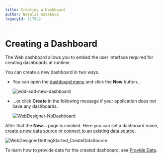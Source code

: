 ```yaml
---
title: Creating a Dashboard
author: Natalia Kazakova
legacyId: 117922
---
```

# Creating a Dashboard
The Web dashboard allows you to embed the user interface required for creating dashboards at runtime.

You can create a new dashboard in two ways.
* You can open the [dashboard menu](ui-elements/dashboard-menu.md) and click the **New** button...
	
	![wdd-add-new-dashboard](../../images/img125471.png)
* ...or click **Create** in the following message if your application does not have any dashboards.
	
	![WebDesigner-NoDashboard](../../images/img122617.png)

After that the **New...** page is invoked. Here you can set a dashboard name, [create a new data source](provide-data/create-a-new-data-source.md) or [connect to an existing data source](provide-data/connect-to-an-existing-data-source.md).

![WebDesignerGettingStarted_CreateDataSource](../../images/img123741.png)

To learn how to provide data for the created dashboard, see [Provide Data](provide-data.md).